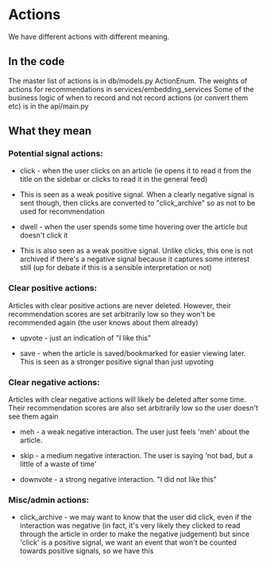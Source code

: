 # Actions

We have different actions with different meaning. 

## In the code
The master list of actions is in db/models.py ActionEnum.
The weights of actions for recommendations in services/embedding_services
Some of the business logic of when to record and not record actions (or convert them etc) is in the api/main.py


## What they mean

### Potential signal actions:

* click - when the user clicks on an article (ie opens it to read it from the title on the sidebar or clicks to read it in the general feed)
 * This is seen as a weak positive signal. When a clearly negative signal is sent though, then clicks are converted to "click_archive" so as not to be used for recommendation

* dwell - when the user spends some time hovering over the article but doesn't click it
 * This is also seen as a weak positive signal. Unlike clicks, this one is not archived if there's a negative signal because it captures some interest still (up for debate if this is a sensible interpretation or not)

 ### Clear positive actions:

 Articles with clear positive actions are never deleted.
 However, their recommendation scores are set arbitrarily low so they won't be recommended again (the user knows about them already)

 * upvote - just an indication of "I like this"

 * save - when the article is saved/bookmarked for easier viewing later. This is seen as a stronger positive signal than just upvoting

 ### Clear negative actions:

Articles with clear negative actions will likely be deleted after some time. Their recommendation scores are also set arbitrarily low so the user doesn't see them again

 * meh - a weak negative interaction. The user just feels 'meh' about the article. 

 * skip - a medium negative interaction. The user is saying 'not bad, but a little of a waste of time'

 * downvote - a strong negative interaction. "I did not like this"

 ### Misc/admin actions:

 * click_archive - we may want to know that the user did click, even if the interaction was negative (in fact, it's very likely they clicked to read through the article in order to make the negative judgement) but since 'click' is a positive signal, we want an event that won't be counted towards positive signals, so we have this